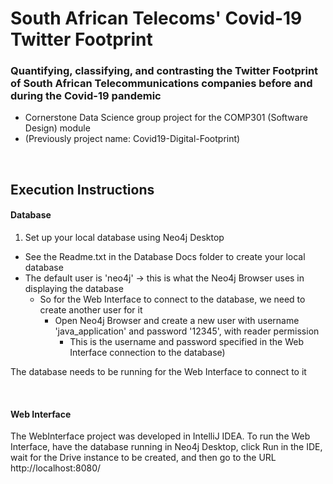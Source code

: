 # South African Telecoms' Covid-19 Twitter Footprint
### Quantifying, classifying, and contrasting the Twitter Footprint of South African Telecommunications companies before and during the Covid-19 pandemic

- Cornerstone Data Science group project for the COMP301 (Software Design) module
- (Previously project name: Covid19-Digital-Footprint)

<br>

## Execution Instructions

#### Database
1. Set up your local database using Neo4j Desktop
  - See the Readme.txt in the Database Docs folder to create your local database
  - The default user is 'neo4j' -> this is what the Neo4j Browser uses in displaying the database
    - So for the Web Interface to connect to the database, we need to create another user for it
      - Open Neo4j Browser and create a new user with username 'java_application' and password '12345', with reader permission
        - This is the username and password specified in the Web Interface connection to the database)
  
The database needs to be running for the Web Interface to connect to it

<br>

#### Web Interface
The WebInterface project was developed in IntelliJ IDEA. 
To run the Web Interface, have the database running in Neo4j Desktop, click Run in the IDE, wait for the Drive instance to be created, and then go to the URL http://localhost:8080/

<br>
